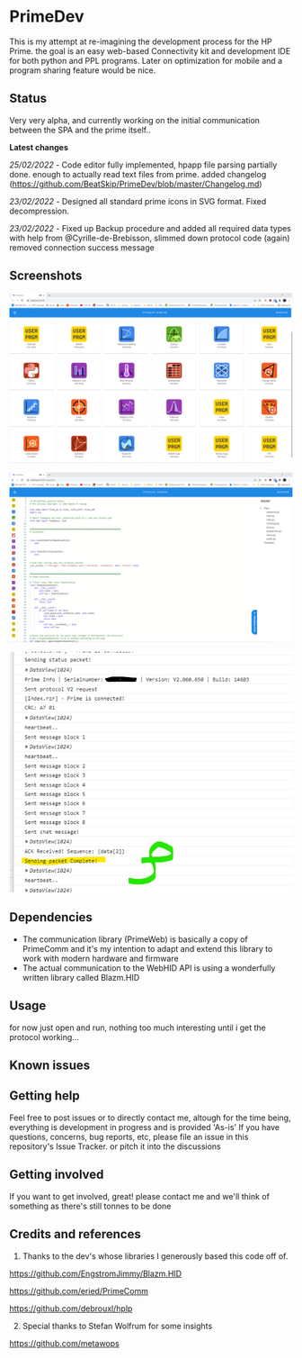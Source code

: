 
# PrimeDev

This is my attempt at re-imagining the development process for the HP Prime.
the goal is an easy web-based Connectivity kit and development IDE for both
python and PPL programs. Later on optimization for mobile and a program sharing 
feature would be nice.

## Status
Very very alpha, and currently working on the initial communication between the SPA and the prime itself..

**Latest changes**

*25/02/2022* - Code editor fully implemented, hpapp file parsing partially done. enough to actually read text files from prime. added changelog (https://github.com/BeatSkip/PrimeDev/blob/master/Changelog.md)

*23/02/2022* - Designed all standard prime icons in SVG format. Fixed decompression.

*23/02/2022* - Fixed up Backup procedure and added all required data types with help from @Cyrille-de-Brebisson, slimmed down protocol code (again) removed connection success message

## Screenshots

![intro](https://github.com/BeatSkip/PrimeDev/blob/master/img/screenshot_intro.png?raw=true)


![ide](https://github.com/BeatSkip/PrimeDev/blob/master/img/screenshot_ide1.png?raw=true)


![screenshot](https://github.com/BeatSkip/PrimeDev/blob/master/img/img_multipartcompressedtransfer.png?raw=true)


## Dependencies

- The communication library (PrimeWeb) is basically a copy of PrimeComm and it's my intention to adapt and extend this library to work with modern hardware and firmware
- The actual communication to the WebHID API is using a wonderfully written library called Blazm.HID


## Usage

for now just open and run, nothing too much interesting until i get the protocol working...

## Known issues

## Getting help
Feel free to post issues or to directly contact me, altough for the time being, everything is development in progress and is provided 'As-is'
If you have questions, concerns, bug reports, etc, please file an issue in this repository's Issue Tracker. or pitch it into the discussions

## Getting involved
If you want to get involved, great! please contact me and we'll think of something as there's still tonnes to be done

## Credits and references 

1. Thanks to the dev's whose libraries I generously based this code off of.

https://github.com/EngstromJimmy/Blazm.HID

https://github.com/eried/PrimeComm

https://github.com/debrouxl/hplp

2. Special thanks to Stefan Wolfrum for some insights

https://github.com/metawops